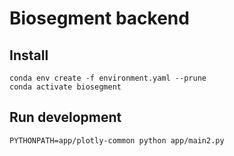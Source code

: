 # Biosegment backend

## Install
```
conda env create -f environment.yaml --prune
conda activate biosegment
```

## Run development
```
PYTHONPATH=app/plotly-common python app/main2.py
```